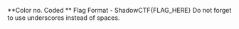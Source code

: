 **Color no. Coded **
Flag Format - ShadowCTF{FLAG_HERE} Do not forget to use underscores instead of spaces.
